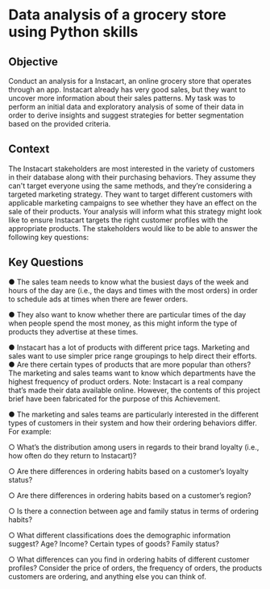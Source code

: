 
# Data analysis of a grocery store using Python skills
## Objective
Conduct an analysis for a Instacart, an online grocery store
that operates through an app. Instacart already has very good sales, but they
want to uncover more information about their sales patterns. My task was to
perform an initial data and exploratory analysis of some of their data in order
to derive insights and suggest strategies for better segmentation based on
the provided criteria.
## Context
The Instacart stakeholders are most interested in the variety of customers in their database
along with their purchasing behaviors. They assume they can't target everyone using the
same methods, and they’re considering a targeted marketing strategy. They want to target
different customers with applicable marketing campaigns to see whether they have an effect
on the sale of their products. Your analysis will inform what this strategy might look like to
ensure Instacart targets the right customer profiles with the appropriate products. The
stakeholders would like to be able to answer the following key questions:
## Key Questions
● The sales team needs to know what the busiest days of the week and hours of the
day are (i.e., the days and times with the most orders) in order to schedule ads at
times when there are fewer orders.

● They also want to know whether there are particular times of the day when people
spend the most money, as this might inform the type of products they advertise at
these times.

● Instacart has a lot of products with different price tags. Marketing and sales want to
use simpler price range groupings to help direct their efforts.
● Are there certain types of products that are more popular than others? The marketing
and sales teams want to know which departments have the highest frequency of
product orders.
Note: Instacart is a real company that’s made their data available online. However, the contents of this project brief
have been fabricated for the purpose of this Achievement.

● The marketing and sales teams are particularly interested in the different types of
customers in their system and how their ordering behaviors differ. For example:

○ What’s the distribution among users in regards to their brand loyalty (i.e., how
often do they return to Instacart)?

○ Are there differences in ordering habits based on a customer’s loyalty status?

○ Are there differences in ordering habits based on a customer’s region?

○ Is there a connection between age and family status in terms of ordering
habits?

○ What different classifications does the demographic information suggest?
Age? Income? Certain types of goods? Family status?

○ What differences can you find in ordering habits of different customer
profiles? Consider the price of orders, the frequency of orders, the products
customers are ordering, and anything else you can think of.
